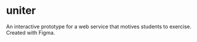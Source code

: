 # uniter
An interactive prototype for a web service that motives students to exercise. Created with Figma.

